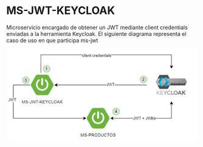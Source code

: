 # MS-JWT-KEYCLOAK
Microservicio encargado de obtener un JWT mediante client credentials enviadas a la herramienta Keycloak. El siguiente diagrama representa el caso de uso en que participa ms-jwt

![Texto alternativo](src/main/java/com/cmorales/poc/images/diagram.png)